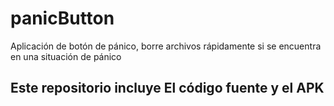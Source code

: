 # panicButton
Aplicación de botón de pánico, borre archivos rápidamente si se encuentra en una situación de pánico

## Este repositorio incluye El código fuente y el APK 

